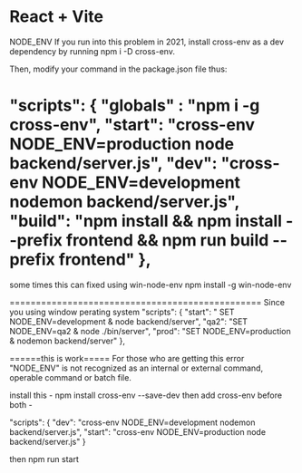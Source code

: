 # React + Vite
NODE_ENV
 If you run into this problem in 2021, 
install cross-env as a dev dependency by running npm i -D cross-env.

Then, modify your command in the package.json file thus:

"scripts": {
     "globals" : "npm i -g cross-env",
    "start": "cross-env NODE_ENV=production node backend/server.js",
    "dev": "cross-env NODE_ENV=development nodemon backend/server.js",
    "build": "npm install && npm install --prefix frontend && npm run build --prefix frontend"
  },
===================================================
  some times this can fixed using win-node-env
  npm install -g win-node-env

  ================================================
  Since you using window perating system 
  "scripts": {
    "start": " SET NODE_ENV=development &  node  backend/server",
    "qa2": "SET NODE_ENV=qa2 & node ./bin/server",
    "prod": "SET NODE_ENV=production & nodemon backend/server"
  },

  ======this is work=====
  For those who are getting this error
"NODE_ENV" is not recognized as an internal or external command, operable command or batch file.

install this  -  npm install cross-env --save-dev
then add cross-env before both -  

"scripts": {
  "dev": "cross-env NODE_ENV=development nodemon backend/server.js",
  "start": "cross-env NODE_ENV=production node backend/server.js"
}

then npm run start
